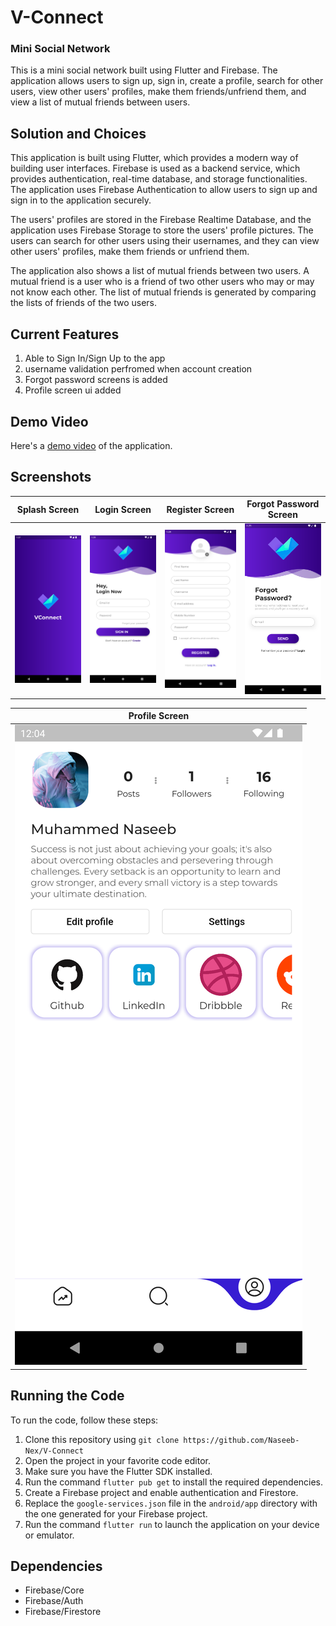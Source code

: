 # V-Connect

### Mini Social Network
This is a mini social network built using Flutter and Firebase. The application allows users to sign up, sign in, create a profile, search for other users, view other users' profiles, make them friends/unfriend them, and view a list of mutual friends between users.

## Solution and Choices

This application is built using Flutter, which provides a modern way of building user interfaces. Firebase is used as a backend service, which provides authentication, real-time database, and storage functionalities. The application uses Firebase Authentication to allow users to sign up and sign in to the application securely. 

The users' profiles are stored in the Firebase Realtime Database, and the application uses Firebase Storage to store the users' profile pictures. The users can search for other users using their usernames, and they can view other users' profiles, make them friends or unfriend them. 

The application also shows a list of mutual friends between two users. A mutual friend is a user who is a friend of two other users who may or may not know each other. The list of mutual friends is generated by comparing the lists of friends of the two users.

## Current Features

1. Able to Sign In/Sign Up to the app
2. username validation perfromed when account creation
3. Forgot password screens is added
4. Profile screen ui added


## Demo Video

Here's a [demo video](https://drive.google.com/file/d/1SygRQD7-kfcFb37-1lNAUfFrfQ_4P5TU/view?usp=share_link) of the application.

## Screenshots

|                                                Splash Screen                                                 |                                                 Login Screen                                                  |                                                Register Screen                                                 |                                                  Forgot Password Screen                                                  |
| :---------------------------------------------------------------------------------------------------------: | :--------------------------------------------------------------------------------------------------------------: | :----------------------------------------------------------------------------------------------------------: | :--------------------------------------------------------------------------------------------------------------: |
| ![Splash Screen](readme-assets/ss1.png) | ![Login Screen](readme-assets/ss2.png) | ![Register Screen](readme-assets/ss3.png) | ![Fogot Password Screen](readme-assets/ss4.png) |

|                                                Profile Screen                                                 |
| :---------------------------------------------------------------------------------------------------------: |
| ![Profile Screen](readme-assets/ss5.png) |

## Running the Code

To run the code, follow these steps:

1. Clone this repository using `git clone https://github.com/Naseeb-Nex/V-Connect`
2. Open the project in your favorite code editor.
3. Make sure you have the Flutter SDK installed.
4. Run the command `flutter pub get` to install the required dependencies.
5. Create a Firebase project and enable authentication and Firestore.
6. Replace the `google-services.json` file in the `android/app` directory with the one generated for your Firebase project.
7. Run the command `flutter run` to launch the application on your device or emulator.

## Dependencies

- Firebase/Core
- Firebase/Auth
- Firebase/Firestore
